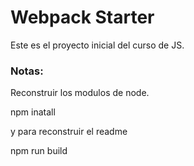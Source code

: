 # Webpack Starter

Este es el proyecto inicial del curso de JS.

### Notas:
Reconstruir los modulos de node.


npm inatall

y para reconstruir el readme 

npm run build